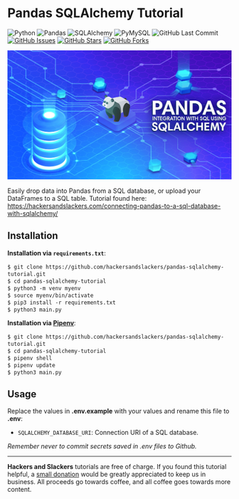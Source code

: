 # Pandas SQLAlchemy Tutorial

![Python](https://img.shields.io/badge/Python-v^3.8-blue.svg?logo=python&longCache=true&logoColor=white&colorB=5e81ac&style=flat-square&colorA=4c566a)
![Pandas](https://img.shields.io/badge/Pandas-v^1.0.0-blue.svg?logo=python&longCache=true&logoColor=white&colorB=5e81ac&style=flat-square&colorA=4c566a)
![SQLAlchemy](https://img.shields.io/badge/SQLAlchemy-^1.3.6-red.svg?longCache=true&style=flat-square&logo=python&logoColor=white&colorA=4c566a&colorB=bf616a)
![PyMySQL](https://img.shields.io/badge/PyMySQL-v0.9.3-red.svg?longCache=true&style=flat-square&logo=mysql&logoColor=white&colorA=4c566a&colorB=bf616a)
![GitHub Last Commit](https://img.shields.io/github/last-commit/google/skia.svg?style=flat-square&colorA=4c566a&colorB=a3be8c)
[![GitHub Issues](https://img.shields.io/github/issues/hackersandslackers/pandas-sqlalchemy-tutorial.svg?style=flat-square&colorA=4c566a&colorB=ebcb8b)](https://github.com/hackersandslackers/pandas-sqlalchemy-tutorial/issues)
[![GitHub Stars](https://img.shields.io/github/stars/hackersandslackers/pandas-sqlalchemy-tutorial.svg?style=flat-square&colorB=ebcb8b&colorA=4c566a)](https://github.com/hackersandslackers/pandas-sqlalchemy-tutorial/stargazers)
[![GitHub Forks](https://img.shields.io/github/forks/hackersandslackers/pandas-sqlalchemy-tutorial.svg?style=flat-square&colorA=4c566a&colorB=ebcb8b)](https://github.com/hackersandslackers/pandas-sqlalchemy-tutorial/network)

![Pandas SQLAlchemy Tutorial](https://github.com/hackersandslackers/pandas-sqlalchemy-tutorial/blob/master/.github/pandas-sqlalchemy@2x.jpg?raw=true)

Easily drop data into Pandas from a SQL database, or upload your DataFrames to a SQL table. Tutorial found here: https://hackersandslackers.com/connecting-pandas-to-a-sql-database-with-sqlalchemy/


## Installation

**Installation via `requirements.txt`**:

```shell
$ git clone https://github.com/hackersandslackers/pandas-sqlalchemy-tutorial.git
$ cd pandas-sqlalchemy-tutorial
$ python3 -m venv myenv
$ source myenv/bin/activate
$ pip3 install -r requirements.txt
$ python3 main.py
```

**Installation via [Pipenv](https://pipenv-fork.readthedocs.io/en/latest/)**:

```shell
$ git clone https://github.com/hackersandslackers/pandas-sqlalchemy-tutorial.git
$ cd pandas-sqlalchemy-tutorial
$ pipenv shell
$ pipenv update
$ python3 main.py
```

## Usage

Replace the values in **.env.example** with your values and rename this file to **.env**:

* `SQLALCHEMY_DATABASE_URI`: Connection URI of a SQL database.

*Remember never to commit secrets saved in .env files to Github.*

------------------

**Hackers and Slackers** tutorials are free of charge. If you found this tutorial helpful, a [small donation](https://www.buymeacoffee.com/hackersslackers) would be greatly appreciated to keep us in business. All proceeds go towards coffee, and all coffee goes towards more content.
